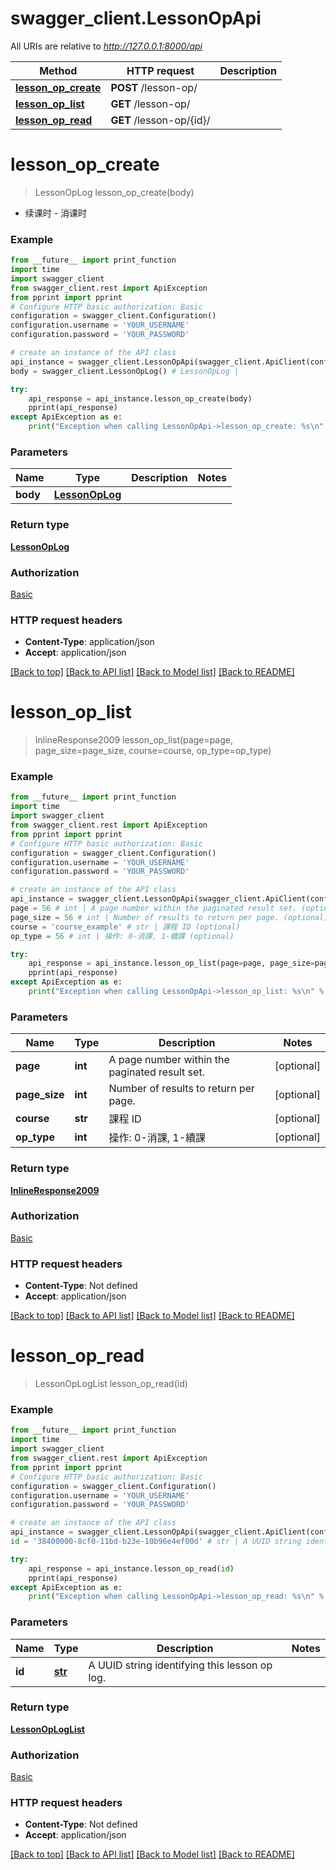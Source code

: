 # swagger_client.LessonOpApi

All URIs are relative to *http://127.0.0.1:8000/api*

Method | HTTP request | Description
------------- | ------------- | -------------
[**lesson_op_create**](LessonOpApi.md#lesson_op_create) | **POST** /lesson-op/ | 
[**lesson_op_list**](LessonOpApi.md#lesson_op_list) | **GET** /lesson-op/ | 
[**lesson_op_read**](LessonOpApi.md#lesson_op_read) | **GET** /lesson-op/{id}/ | 

# **lesson_op_create**
> LessonOpLog lesson_op_create(body)



- 续课时 - 消课时

### Example
```python
from __future__ import print_function
import time
import swagger_client
from swagger_client.rest import ApiException
from pprint import pprint
# Configure HTTP basic authorization: Basic
configuration = swagger_client.Configuration()
configuration.username = 'YOUR_USERNAME'
configuration.password = 'YOUR_PASSWORD'

# create an instance of the API class
api_instance = swagger_client.LessonOpApi(swagger_client.ApiClient(configuration))
body = swagger_client.LessonOpLog() # LessonOpLog | 

try:
    api_response = api_instance.lesson_op_create(body)
    pprint(api_response)
except ApiException as e:
    print("Exception when calling LessonOpApi->lesson_op_create: %s\n" % e)
```

### Parameters

Name | Type | Description  | Notes
------------- | ------------- | ------------- | -------------
 **body** | [**LessonOpLog**](LessonOpLog.md)|  | 

### Return type

[**LessonOpLog**](LessonOpLog.md)

### Authorization

[Basic](../README.md#Basic)

### HTTP request headers

 - **Content-Type**: application/json
 - **Accept**: application/json

[[Back to top]](#) [[Back to API list]](../README.md#documentation-for-api-endpoints) [[Back to Model list]](../README.md#documentation-for-models) [[Back to README]](../README.md)

# **lesson_op_list**
> InlineResponse2009 lesson_op_list(page=page, page_size=page_size, course=course, op_type=op_type)



### Example
```python
from __future__ import print_function
import time
import swagger_client
from swagger_client.rest import ApiException
from pprint import pprint
# Configure HTTP basic authorization: Basic
configuration = swagger_client.Configuration()
configuration.username = 'YOUR_USERNAME'
configuration.password = 'YOUR_PASSWORD'

# create an instance of the API class
api_instance = swagger_client.LessonOpApi(swagger_client.ApiClient(configuration))
page = 56 # int | A page number within the paginated result set. (optional)
page_size = 56 # int | Number of results to return per page. (optional)
course = 'course_example' # str | 課程 ID (optional)
op_type = 56 # int | 操作: 0-消課, 1-續課 (optional)

try:
    api_response = api_instance.lesson_op_list(page=page, page_size=page_size, course=course, op_type=op_type)
    pprint(api_response)
except ApiException as e:
    print("Exception when calling LessonOpApi->lesson_op_list: %s\n" % e)
```

### Parameters

Name | Type | Description  | Notes
------------- | ------------- | ------------- | -------------
 **page** | **int**| A page number within the paginated result set. | [optional] 
 **page_size** | **int**| Number of results to return per page. | [optional] 
 **course** | **str**| 課程 ID | [optional] 
 **op_type** | **int**| 操作: 0-消課, 1-續課 | [optional] 

### Return type

[**InlineResponse2009**](InlineResponse2009.md)

### Authorization

[Basic](../README.md#Basic)

### HTTP request headers

 - **Content-Type**: Not defined
 - **Accept**: application/json

[[Back to top]](#) [[Back to API list]](../README.md#documentation-for-api-endpoints) [[Back to Model list]](../README.md#documentation-for-models) [[Back to README]](../README.md)

# **lesson_op_read**
> LessonOpLogList lesson_op_read(id)



### Example
```python
from __future__ import print_function
import time
import swagger_client
from swagger_client.rest import ApiException
from pprint import pprint
# Configure HTTP basic authorization: Basic
configuration = swagger_client.Configuration()
configuration.username = 'YOUR_USERNAME'
configuration.password = 'YOUR_PASSWORD'

# create an instance of the API class
api_instance = swagger_client.LessonOpApi(swagger_client.ApiClient(configuration))
id = '38400000-8cf0-11bd-b23e-10b96e4ef00d' # str | A UUID string identifying this lesson op log.

try:
    api_response = api_instance.lesson_op_read(id)
    pprint(api_response)
except ApiException as e:
    print("Exception when calling LessonOpApi->lesson_op_read: %s\n" % e)
```

### Parameters

Name | Type | Description  | Notes
------------- | ------------- | ------------- | -------------
 **id** | [**str**](.md)| A UUID string identifying this lesson op log. | 

### Return type

[**LessonOpLogList**](LessonOpLogList.md)

### Authorization

[Basic](../README.md#Basic)

### HTTP request headers

 - **Content-Type**: Not defined
 - **Accept**: application/json

[[Back to top]](#) [[Back to API list]](../README.md#documentation-for-api-endpoints) [[Back to Model list]](../README.md#documentation-for-models) [[Back to README]](../README.md)

